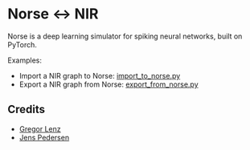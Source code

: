 # Norse <-> NIR

Norse is a deep learning simulator for spiking neural networks, built on PyTorch.

Examples:
* Import a NIR graph to Norse: [import_to_norse.py](https://github.com/neuromorphs/nir/tree/main/example/norse/import_to_norse.py)
* Export a NIR graph from Norse: [export_from_norse.py](https://github.com/neuromorphs/nir/tree/main/example/norse/export_from_norse.py)

## Credits

* [Gregor Lenz](https://lenzgregor.com/)
* [Jens Pedersen](https://jepedersen.dk)